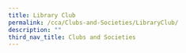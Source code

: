 ```yaml
---
title: Library Club
permalink: /cca/Clubs-and-Societies/LibraryClub/
description: ""
third_nav_title: Clubs and Societies
---
```

